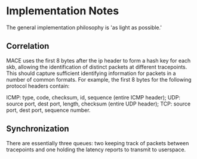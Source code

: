 # Implementation Notes

The general implementation philosophy is 'as light as possible.'

## Correlation

MACE uses the first 8 bytes after the ip header to form a hash key for each skb,
allowing the identification of distinct packets at different tracepoints.
This should capture sufficient identifying information for packets in a number of common formats.
For example, the first 8 bytes for the following protocol headers contain:

  ICMP: type, code, checksum, id, sequence (entire ICMP header);
  UDP: source port, dest port, length, checksum (entire UDP header);
  TCP: source port, dest port, sequence number.

## Synchronization

There are essentially three queues: two keeping track of packets between tracepoints and one holding the latency reports to transmit to userspace.


